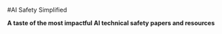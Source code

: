 #AI Safety Simplified

**A taste of the most impactful AI technical safety papers and resources**


